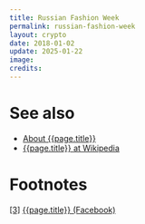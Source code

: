 ```yaml
---
title: Russian Fashion Week
permalink: russian-fashion-week
layout: crypto
date: 2018-01-02
update: 2025-01-22
image:
credits:
---
```


# See also

+ [About {{page.title}}](index)
+ [{{page.title}} at Wikipedia](index)

# Footnotes

[[3]](#a3) <span id="f3"></span> [{{page.title}} (Facebook)](index)
